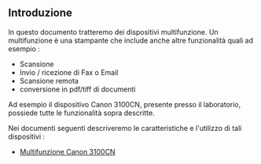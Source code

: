 ## Introduzione
In questo documento tratteremo dei dispositivi multifunzione.
Un multifunzione è una stampante che include anche altre funzionalità quali ad esempio : 

- Scansione
- Invio / ricezione di Fax o Email
- Scansione remota
- conversione in pdf/tiff di documenti


Ad esempio il dispositivo Canon 3100CN, presente presso il laboratorio, possiede tutte le funzionalità sopra descritte.

Nei documenti seguenti descriveremo le caratteristiche e l'utilizzo di tali dispositivi : 
- [Multifunzione Canon 3100CN](Sorgenti/MB/DOC/ODMFUN_10)
